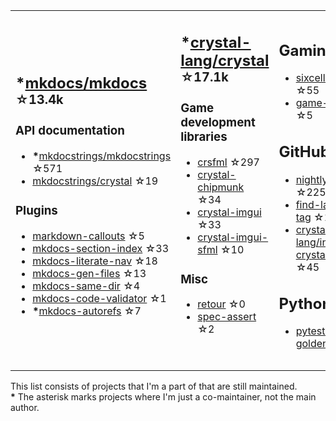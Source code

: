 <table><tr><td>

## **\***[mkdocs/mkdocs](https://github.com/mkdocs/mkdocs) <sup>☆13.4k</sup>

### API documentation

* **\***[mkdocstrings/mkdocstrings](https://github.com/mkdocstrings/mkdocstrings) ☆571
* [mkdocstrings/crystal](https://github.com/mkdocstrings/crystal) ☆19

### Plugins

* [markdown-callouts](https://github.com/oprypin/markdown-callouts) ☆5
* [mkdocs-section-index](https://github.com/oprypin/mkdocs-section-index) ☆33
* [mkdocs-literate-nav](https://github.com/oprypin/mkdocs-literate-nav) ☆18
* [mkdocs-gen-files](https://github.com/oprypin/mkdocs-gen-files) ☆13
* [mkdocs-same-dir](https://github.com/oprypin/mkdocs-same-dir) ☆4
* [mkdocs-code-validator](https://github.com/oprypin/mkdocs-code-validator) ☆1
* **\***[mkdocs-autorefs](https://github.com/mkdocstrings/autorefs) ☆7

</td><td>

## **\***[crystal-lang/crystal](https://github.com/crystal-lang/crystal) <sup>☆17.1k</sup>

### Game development libraries

* [crsfml](https://github.com/oprypin/crsfml) ☆297
* [crystal-chipmunk](https://github.com/oprypin/crystal-chipmunk) ☆34
* [crystal-imgui](https://github.com/oprypin/crystal-imgui) ☆33
* [crystal-imgui-sfml](https://github.com/oprypin/crystal-imgui-sfml) ☆10

### Misc

* [retour](https://github.com/oprypin/retour) ☆0
* [spec-assert](https://github.com/oprypin/spec-assert) ☆2
  
&nbsp;

</td><td>

## Gaming

* [sixcells](https://github.com/oprypin/sixcells) ☆55
* [game-bots](https://github.com/oprypin/game-bots) ☆5

## GitHub

* [nightly.link](https://github.com/oprypin/nightly.link) ☆225
* [find-latest-tag](https://github.com/oprypin/find-latest-tag) ☆12
* [crystal-lang/install-crystal](https://github.com/crystal-lang/install-crystal) ☆45

## Python

* [pytest-golden](https://github.com/oprypin/pytest-golden) ☆3

</tr></table>

This list consists of projects that I'm a part of that are still maintained.  
**\*** The asterisk marks projects where I'm just a co-maintainer, not the main author.
